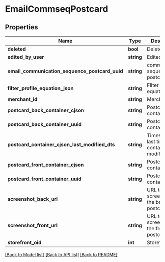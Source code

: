 # EmailCommseqPostcard

## Properties
Name | Type | Description | Notes
------------ | ------------- | ------------- | -------------
**deleted** | **bool** | Deleted | [optional] 
**edited_by_user** | **string** | Edited by user | [optional] 
**email_communication_sequence_postcard_uuid** | **string** | communication sequence postcard uuid | [optional] 
**filter_profile_equation_json** | **string** | Filter profile equation json | [optional] 
**merchant_id** | **string** | Merchant ID | [optional] 
**postcard_back_container_cjson** | **string** | Postcard back container cjson | [optional] 
**postcard_back_container_uuid** | **string** | Postcard back container uuid | [optional] 
**postcard_container_cjson_last_modified_dts** | **string** | Timestamp the last time the container was modified. | [optional] 
**postcard_front_container_cjson** | **string** | Postcard front container cjson | [optional] 
**postcard_front_container_uuid** | **string** | Postcard front container uuid | [optional] 
**screenshot_back_url** | **string** | URL to screenshot of the back of the postcard | [optional] 
**screenshot_front_url** | **string** | URL to screenshot of the front of the postcard | [optional] 
**storefront_oid** | **int** | Storefront oid | [optional] 

[[Back to Model list]](../README.md#documentation-for-models) [[Back to API list]](../README.md#documentation-for-api-endpoints) [[Back to README]](../README.md)



